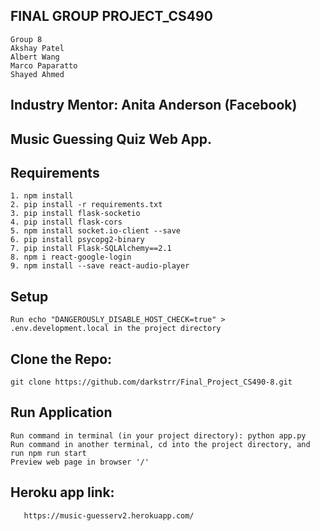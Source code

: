 ## FINAL GROUP PROJECT_CS490

    Group 8
    Akshay Patel
    Albert Wang
    Marco Paparatto
    Shayed Ahmed

## Industry Mentor: Anita Anderson (Facebook)

## Music Guessing Quiz Web App.

## Requirements

    1. npm install
    2. pip install -r requirements.txt
    3. pip install flask-socketio
    4. pip install flask-cors
    5. npm install socket.io-client --save
    6. pip install psycopg2-binary
    7. pip install Flask-SQLAlchemy==2.1
    8. npm i react-google-login
    9. npm install --save react-audio-player

## Setup

    Run echo "DANGEROUSLY_DISABLE_HOST_CHECK=true" > .env.development.local in the project directory

## Clone the Repo:

    git clone https://github.com/darkstrr/Final_Project_CS490-8.git

## Run Application

    Run command in terminal (in your project directory): python app.py
    Run command in another terminal, cd into the project directory, and run npm run start
    Preview web page in browser '/'


## Heroku app link:

       https://music-guesserv2.herokuapp.com/
